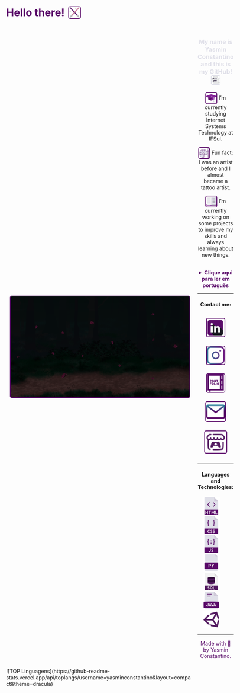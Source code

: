 <h1 align="center" style="display: flex; align-items: center; color:#5A0B69;">
  Hello there!
  <img src="icons/lightsaber.png" width="30" style="margin-left: 10px; border: 2px solid #5A0B69; border-radius: 5px;"/>
</h1>

<div style="display: flex; align-items: center; padding: 10px;">
  <img src="myImg.png"  style="margin-right: 20px; border: 2px solid #5A0B69; border-radius: 5px;"/>
  <br>
  <hr>
  <div>
    <h3 align="center" style="color:#E0E0E9;">My name is Yasmin Constantino and this is my GitHub! 
      <img src="icons/ghost (4).png" width="22" style="border: 2px solid #E0E0E9; border-radius: 5px;"/>
    </h3>
    <p align="center" ><img src="icons/mortarboard.png" width="28" style="vertical-align: middle; border: 2px solid #5A0B69; border-radius: 5px;"/> I’m currently studying Internet Systems Technology at IFSul.</p>
    <p align="center" ><img src="icons/palette.png" width="28" style="vertical-align: middle; border: 2px solid #5A0B69; border-radius: 5px;"/> Fun fact: I was an artist before and I almost became a tattoo artist.</p>
    <p align="center" ><img src="icons/book.png" width="28" style="vertical-align: middle; border: 2px solid #5A0B69; border-radius: 5px;"/> I’m currently working on some projects to improve my skills and always learning about new things.</p>
    <section>
      <br>
      <details>
        <summary align="center" style="color:#5A0B69;"><b>Clique aqui para ler em português</b></summary>
        <p>Atualmente estou cursando Sistemas para Internet no IFSul.</p>
        <p>Fato engraçado: Eu era uma artista, quase me tornei uma tatuadora. Mas continuo ilustrando.</p>
        <p>Estou sempre trabalhando em projetos para praticar meus conhecimentos e habilidades, além de estar sempre aprendendo coisas novas. Terminei recentemente meu primeiro jogo.</p>
      </details>
    <hr>
    </section>
    <h4 align="center" >Contact me:</h4>
    <div align="center" style="text-align: center;">
      <a href="https://www.linkedin.com/in/yasmin-constantino/"><img src="icons/linkedin (2).png" width="48" style="margin: 10px; border: 2px solid #5A0B69; border-radius: 5px;"/></a>
      <a href="https://www.instagram.com/the.yasminconstantino/"><img src="icons/instagram (1).png" width="48" style="margin: 10px; border: 2px solid #5A0B69; border-radius: 5px;"/></a>
      <a href="https://yasminconstantino.github.io/newPortfolio/"><img src="icons/portfolio (1).png" width="48" style="margin: 10px; border: 2px solid #5A0B69; border-radius: 5px;"/></a>
      <a href='mailto:theyasminconstantino@gmail.com'><img src="icons/email (1).png" width="52" style="margin: 10px; border: 2px solid #5A0B69; border-radius: 5px;"/></a>
      <a href='https://yasminconstantino.itch.io/'><img src="icons/itch-io.png" width="58" style="margin: 10px; border: 2px solid #5A0B69; border-radius: 5px;"/></a>
    </div>
    <hr>
    <div align="center">
      <h4> Languages and Technologies:</h4>
      <img src="icons/html (3).png" width="48"/>
      &#8287;&#8287;&#8287;&#8287;&#8287;
      <img src="icons/css (1).png" width="48"/>
      &#8287;&#8287;&#8287;&#8287;&#8287;
      <img src="icons/javascript.png" width="48"/>
      &#8287;&#8287;&#8287;&#8287;&#8287;
      <img src="icons/python-file.png" width="48"/>
      &#8287;&#8287;&#8287;&#8287;&#8287;
      <img src="icons/sql.png" width="48"/>
      &#8287;&#8287;&#8287;&#8287;&#8287;
      <img src="icons/java.png" width="48"/>
      &#8287;&#8287;&#8287;&#8287;&#8287;
      <img src="icons/unity.png" width="48"/>
      &#8287;&#8287;&#8287;&#8287;&#8287;
    <br>
  </div>
  <hr>
  <footer style="text-align:center; color:#5A0B69;">
  <p align="center">Made with 💜 by Yasmin Constantino.</p>
  </footer>
  </div>
</div>
![TOP Linguagens](https://github-readme-stats.vercel.app/api/toplangs/username=yasminconstantino&layout=compact&theme=dracula)
